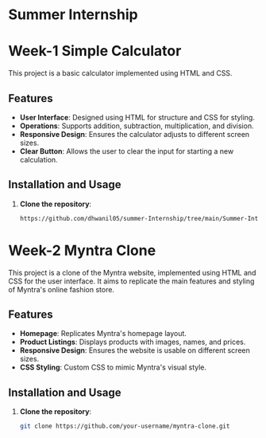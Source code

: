 # Summer Internship
# Week-1 Simple Calculator

This project is a basic calculator implemented using HTML and CSS.

## Features

- **User Interface**: Designed using HTML for structure and CSS for styling.
- **Operations**: Supports addition, subtraction, multiplication, and division.
- **Responsive Design**: Ensures the calculator adjusts to different screen sizes.
- **Clear Button**: Allows the user to clear the input for starting a new calculation.

## Installation and Usage

1. **Clone the repository**:
   ```bash
   https://github.com/dhwanil05/summer-Internship/tree/main/Summer-Internship/task-1

# Week-2 Myntra Clone

This project is a clone of the Myntra website, implemented using HTML and CSS for the user interface. It aims to replicate the main features and styling of Myntra's online fashion store.



## Features

- **Homepage**: Replicates Myntra's homepage layout.
- **Product Listings**: Displays products with images, names, and prices.
- **Responsive Design**: Ensures the website is usable on different screen sizes.
- **CSS Styling**: Custom CSS to mimic Myntra's visual style.

## Installation and Usage

1. **Clone the repository**:
   ```bash
   git clone https://github.com/your-username/myntra-clone.git

